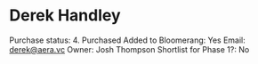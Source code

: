 # Derek Handley

Purchase status: 4. Purchased
Added to Bloomerang: Yes
Email: derek@aera.vc
Owner: Josh Thompson
Shortlist for Phase 1?: No